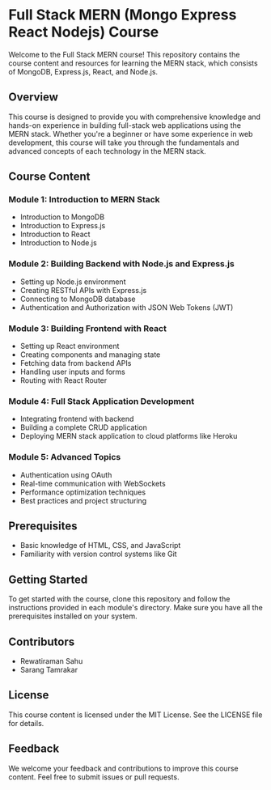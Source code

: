 # Full Stack MERN (Mongo Express React Nodejs) Course

Welcome to the Full Stack MERN course! This repository contains the course content and resources for learning the MERN stack, which consists of MongoDB, Express.js, React, and Node.js.

## Overview
This course is designed to provide you with comprehensive knowledge and hands-on experience in building full-stack web applications using the MERN stack. Whether you're a beginner or have some experience in web development, this course will take you through the fundamentals and advanced concepts of each technology in the MERN stack.

## Course Content
### Module 1: Introduction to MERN Stack
- Introduction to MongoDB
- Introduction to Express.js
- Introduction to React
- Introduction to Node.js

### Module 2: Building Backend with Node.js and Express.js
- Setting up Node.js environment
- Creating RESTful APIs with Express.js
- Connecting to MongoDB database
- Authentication and Authorization with JSON Web Tokens (JWT)

### Module 3: Building Frontend with React
- Setting up React environment
- Creating components and managing state
- Fetching data from backend APIs
- Handling user inputs and forms
- Routing with React Router

### Module 4: Full Stack Application Development
- Integrating frontend with backend
- Building a complete CRUD application
- Deploying MERN stack application to cloud platforms like Heroku

### Module 5: Advanced Topics
- Authentication using OAuth
- Real-time communication with WebSockets
- Performance optimization techniques
- Best practices and project structuring

## Prerequisites
- Basic knowledge of HTML, CSS, and JavaScript
- Familiarity with version control systems like Git

## Getting Started
To get started with the course, clone this repository and follow the instructions provided in each module's directory. Make sure you have all the prerequisites installed on your system.

## Contributors
- Rewatiraman Sahu
- Sarang Tamrakar

## License
This course content is licensed under the MIT License. See the LICENSE file for details.

## Feedback
We welcome your feedback and contributions to improve this course content. Feel free to submit issues or pull requests.
